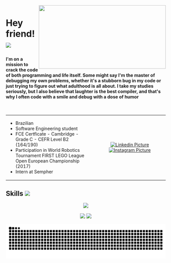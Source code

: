<img align="right" width="400px" height="200px" src="https://user-images.githubusercontent.com/129913960/232249120-f9167bc5-b140-45ff-aeed-ae56e80f947e.png">

# Hey friend! <img src="https://images.emojiterra.com/google/noto-emoji/unicode-15/animated/1f44b.gif" width="30px">

####  I'm on a mission to crack the code of both programming and life itself. Some might say I'm the master of debugging my own problems, whether it's a stubborn bug in my code or just trying to figure out what adulthood is all about. I take my studies seriously, but I also believe that laughter is the best compiler, and that's why I often code with a smile and debug with a dose of humor 

<br>
<table>
  <tr>
    <td>
      <ul>
        <li>Brazilian</li>
        <li>Software Engineering student</li>
        <li>FCE Certficate - Cambridge - Grade C - CEFR Level B2 (164/190) 󠁧󠁢󠁥󠁮</li>
        <li>Participation in World Robotics Tournament FIRST LEGO League Open European Championship (2017)</li>
        <li>Intern at Sempher</li>
      </ul>
    </td>
    <td width="45%" align="center">
        <a href="https://www.linkedin.com/in/madu-furini/"> 
          <img src="https://user-images.githubusercontent.com/129913960/232249843-9a5064c3-61c0-4098-b3a3-6ce4dabae974.png" alt="Linkedin Picture">
        </a>
        <a href="https://www.instagram.com/madu_furini/"> 
          <img src="https://user-images.githubusercontent.com/129913960/232249935-c9efac98-03cf-45d7-ad60-7549d603f39f.png" alt="Instagram Picture">
        </a>
    </td>
  </tr>
</table>

 
## Skills <img src="https://media.giphy.com/media/f9jQLaKJJl6dL0AmmZ/giphy.gif" width="30px">
  <p align="center">
    <a href="https://skillicons.dev">
      <img src="https://skillicons.dev/icons?i=html,css,javascript,php,mysql" />
    </a>
  </p>
<div align="center">
  <img src="https://github-readme-stats.vercel.app/api?username=MaduFurini&theme=dark&show_icons=true">
  <img src="https://github-profile-trophy.vercel.app/?username=MaduFurini&theme=onedark)](https://github.com/MaduFurini/github-profile-trophy">
</div>

  ![Snake animation](https://github.com/MaduFurini/MaduFurini/blob/output/github-contribution-grid-snake.svg)
